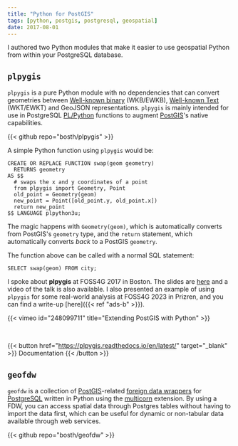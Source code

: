 ```yaml
---
title: "Python for PostGIS"
tags: [python, postgis, postgresql, geospatial]
date: 2017-08-01
---
```


I authored two Python modules that make it easier to use geospatial Python from within your PostgreSQL database.

## ``plpygis``

`plpygis` is a pure Python module with no dependencies that can convert geometries between [Well-known binary](https://en.wikipedia.org/wiki/Well-known_binary) (WKB/EWKB), [Well-known Text](https://en.wikipedia.org/wiki/Well-known_text_representation_of_geometry) (WKT/EWKT) and GeoJSON representations. `plpygis` is mainly intended for use in PostgreSQL [PL/Python](https://www.postgresql.org/docs/current/plpython.html) functions to augment [PostGIS](https://postgis.net/)'s native capabilities.

{{< github repo="bosth/plpygis" >}}

A simple Python function using `plpygis` would be:

```postgresql
CREATE OR REPLACE FUNCTION swap(geom geometry)
  RETURNS geometry
AS $$
  # swaps the x and y coordinates of a point
  from plpygis import Geometry, Point
  old_point = Geometry(geom)
  new_point = Point([old_point.y, old_point.x])
  return new_point
$$ LANGUAGE plpython3u;
```

The magic happens with `Geometry(geom)`, which is automatically converts from PostGIS's `geometry` type, and the `return` statement, which automatically converts *back* to a PostGIS `geometry`.

The function above can be called with a normal SQL statement:

```postgresql
SELECT swap(geom) FROM city;
```

I spoke about **plpygis** at FOSS4G 2017 in Boston. The slides are [here](https://2017.foss4g.org/post_conference/Extending-PostGIS-with-Python.pdf) and a video of the talk is also available. I also presented an example of using `plpygis` for some real-world analysis at FOSS4G 2023 in Prizren, and you can find a write-up [here]({{< ref "ads-b" >}}).

{{< vimeo id="248099711" title="Extending PostGIS with Python" >}}

<br />

{{< button href="https://plpygis.readthedocs.io/en/latest/" target="_blank" >}}
Documentation
{{< /button >}}

## ``geofdw``

``geofdw`` is a collection of [PostGIS](http://postgis.net)-related [foreign data wrappers](https://wiki.postgresql.org/wiki/Foreign_data_wrappers) for [PostgreSQL](http://postgresql.org) written in Python using the [multicorn](http://multicorn.org) extension. By using a FDW, you can access spatial data through Postgres tables without having to import the data first, which can be useful for dynamic or non-tabular data available through web services.

{{< github repo="bosth/geofdw" >}}

